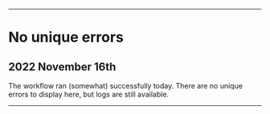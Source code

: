 
***

# No unique errors

## 2022 November 16th

The workflow ran (somewhat) successfully today. There are no unique errors to display here, but logs are still available.

***
